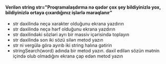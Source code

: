 ####  Verilən string str="Proqramalaşdırma nə qədər çox şey bildiyinizlə yox, bildiyinizlə ortaya çıxardığınız işlərlə maraqlanır"
  -   str daxilində neçə xarakter olduğunu ekrana yazdırın
  -   str daxilində neçə hərf olduğunu ekrana yazdırın
  -   str daxilindəki sözləri ayrı bir massiv içərisində toplayın
  -   str daxilində son iki sözü silən metod yazın
  -   str ni vergülə görə ayırıb iki string halına gətirin
  -   stringSearch(word) adında bir metod yazın. daxil edilən sözün mətnin içində olub olmadığını ekrana çap edən metod yazın
